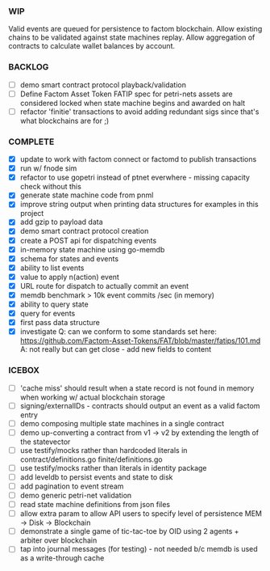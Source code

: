 ### WIP

Valid events are queued for persistence to factom blockchain.
Allow existing chains to be validated against state machines replay.
Allow aggregation of contracts to calculate wallet balances by account.

### BACKLOG

- [ ] demo smart contract protocol playback/validation
- [ ] Define Factom Asset Token FATIP spec for petri-nets
      assets are considered locked when state machine begins and awarded on halt 
- [ ] refactor 'finitie' transactions to avoid adding redundant sigs since that's what blockchains are for ;)

### COMPLETE
 
- [x] update to work with factom connect or factomd to publish transactions
- [x] run w/ fnode sim 
- [x] refactor to use gopetri instead of ptnet everwhere - missing capacity check without this
- [x] generate state machine code from pnml
- [x] improve string output when printing data structures for examples in this project
- [x] add gzip to payload data
- [x] demo smart contract protocol creation
- [x] create a POST api for dispatching events
- [x] in-memory state machine using go-memdb
- [x] schema for states and events
- [x] ability to list events 
- [x] value to apply n(action) event
- [x] URL route for dispatch to actually commit an event
- [x] memdb benchmark > 10k event commits /sec (in memory)
- [x] ability to query state
- [x] query for events
- [x] first pass data structure
- [x] investigate Q: can we conform to some standards set here: https://github.com/Factom-Asset-Tokens/FAT/blob/master/fatips/101.md
      A: not really but can get close - add new fields to content

### ICEBOX

- [ ] 'cache miss' should result when a state record is not found in memory when working w/ actual blockchain storage
- [ ] signing/externalIDs - contracts should output an event as a valid factom entry
- [ ] demo composing multiple state machines in a single contract
- [ ] demo up-converting a contract from v1 -> v2 by extending the length of the statevector
- [ ] use testify/mocks rather than hardcoded literals in contract/definitions.go  finite/definitions.go
- [ ] use testify/mocks rather than literals in identity package 
- [ ] add leveldb to persist events and state to disk
- [ ] add pagination to event stream
- [ ] demo generic petri-net validation
- [ ] read state machine definitions from json files
- [ ] allow extra param to allow API users to specify level of persistence MEM -> Disk -> Blockchain
- [ ] demonstrate a single game of tic-tac-toe by OID using 2 agents + arbiter over blockchain
- [ ] tap into journal messages (for testing) - not needed b/c memdb is used as a write-through cache
